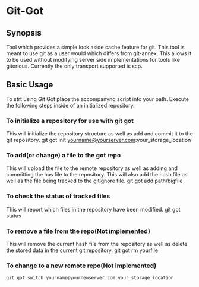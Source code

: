 # Git-Got
## Synopsis
Tool which provides a simple look aside cache feature for git.  This tool is
meant to use git as a user would which differs from git-annex.  This allows
it to be used without modifying server side implementations for tools like
gitorious.  Currently the only transport supported is scp.
## Basic Usage
To strt using Git Got place the accompanyng script into your path.  Execute
the following steps inside of an initialized repository.

### To initialize a repository for use with git got
This will initialize the repository structure as well as add and commit
it to the git repository.
    git got init yourname@yourserver.com:your_storage_location
### To add(or change) a file to the got repo
This will upload the file to the remote repository as well as adding and
committing the has file to the repository.  This will also add the hash file as
well as the file being tracked to the gitignore file.
    git got add path/bigfile
### To check the status of tracked files
This will report which files in the repository have been modified.
    git got status
### To remove a file from the repo(Not implemented)
This will remove the current hash file from the repository as well as delete the
stored data in the current git repository.
    git got rm yourfile
### To change to a new remote repo(Not implemented)
    git got switch yourname@yournewserver.com:your_storage_location
